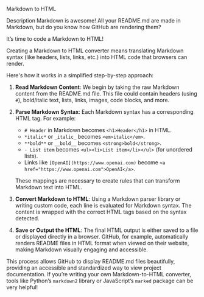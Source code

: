 Markdown to HTML

Description
Markdown is awesome! All your README.md are made in Markdown, but do you know how GitHub are rendering them?

It’s time to code a Markdown to HTML!

Creating a Markdown to HTML converter means translating Markdown syntax (like headers, lists, links, etc.) into HTML code that browsers can render.

Here's how it works in a simplified step-by-step approach:

1. **Read Markdown Content**: We begin by taking the raw Markdown content from the README.md file. This file could contain headers (using `#`), bold/italic text, lists, links, images, code blocks, and more.

2. **Parse Markdown Syntax**: Each Markdown syntax has a corresponding HTML tag. For example:
   - `# Header` in Markdown becomes `<h1>Header</h1>` in HTML.
   - `*italic*` or `_italic_` becomes `<em>italic</em>`.
   - `**bold**` or `__bold__` becomes `<strong>bold</strong>`.
   - `- List item` becomes `<ul><li>List item</li></ul>` (for unordered lists).
   - Links like `[OpenAI](https://www.openai.com)` become `<a href="https://www.openai.com">OpenAI</a>`.
  
   These mappings are necessary to create rules that can transform Markdown text into HTML.

3. **Convert Markdown to HTML**: Using a Markdown parser library or writing custom code, each line is evaluated for Markdown syntax. The content is wrapped with the correct HTML tags based on the syntax detected.

4. **Save or Output the HTML**: The final HTML output is either saved to a file or displayed directly in a browser. GitHub, for example, automatically renders README files in HTML format when viewed on their website, making Markdown visually engaging and accessible.

This process allows GitHub to display README.md files beautifully, providing an accessible and standardized way to view project documentation. If you’re writing your own Markdown-to-HTML converter, tools like Python’s `markdown2` library or JavaScript’s `marked` package can be very helpful!
